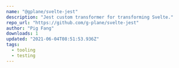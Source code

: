 ```yaml
---
name: "@gplane/svelte-jest"
description: "Jest custom transformer for transforming Svelte."
repo_url: "https://github.com/g-plane/svelte-jest"
author: "Pig Fang"
downloads: 1
updated: "2021-06-04T08:51:53.936Z"
tags: 
  - tooling
  - testing
---
```

